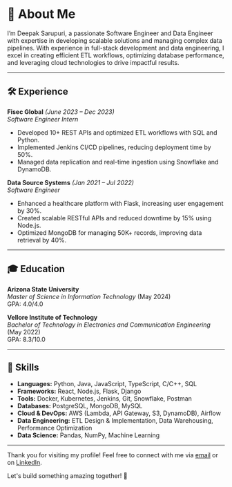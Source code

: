 # 👋 About Me

I’m Deepak Sarupuri, a passionate Software Engineer and Data Engineer with expertise in developing scalable solutions and managing complex data pipelines. With experience in full-stack development and data engineering, I excel in creating efficient ETL workflows, optimizing database performance, and leveraging cloud technologies to drive impactful results.

---

## 🛠 Experience

**Fisec Global** *(June 2023 – Dec 2023)*  
*Software Engineer Intern*  
- Developed 10+ REST APIs and optimized ETL workflows with SQL and Python.
- Implemented Jenkins CI/CD pipelines, reducing deployment time by 50%.
- Managed data replication and real-time ingestion using Snowflake and DynamoDB.

**Data Source Systems** *(Jan 2021 – Jul 2022)*  
*Software Engineer*  
- Enhanced a healthcare platform with Flask, increasing user engagement by 30%.
- Created scalable RESTful APIs and reduced downtime by 15% using Node.js.
- Optimized MongoDB for managing 50K+ records, improving data retrieval by 40%.

---

## 🎓 Education

**Arizona State University**  
*Master of Science in Information Technology* (May 2024)  
GPA: 4.0/4.0

**Vellore Institute of Technology**  
*Bachelor of Technology in Electronics and Communication Engineering* (May 2022)  
GPA: 8.3/10.0

---

## 🔧 Skills

- **Languages:** Python, Java, JavaScript, TypeScript, C/C++, SQL
- **Frameworks:** React, Node.js, Flask, Django
- **Tools:** Docker, Kubernetes, Jenkins, Git, Snowflake, Postman
- **Databases:** PostgreSQL, MongoDB, MySQL
- **Cloud & DevOps:** AWS (Lambda, API Gateway, S3, DynamoDB), Airflow
- **Data Engineering:** ETL Design & Implementation, Data Warehousing, Performance Optimization
- **Data Science:** Pandas, NumPy, Machine Learning

---

Thank you for visiting my profile! Feel free to connect with me via [email](mailto:deepaksarupuricbe@gmail.com) or on [LinkedIn](https://www.linkedin.com/in/deepak-sarupuri/). 

Let's build something amazing together! 🚀
